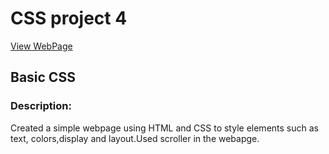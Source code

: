 # CSS project 4

[View WebPage](https://chirag0521.github.io/cssproject4/)

## Basic CSS 

### Description:
Created a simple webpage using HTML 
and CSS to style elements
such as text, colors,display and layout.Used scroller in the webapge.



 

